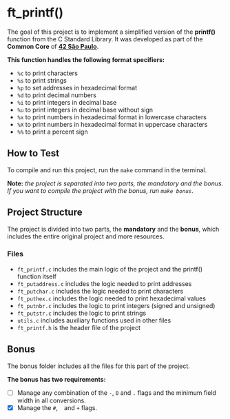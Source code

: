 # ft_printf()
The goal of this project is to implement a simplified version of the **printf()** function from the C Standard Library. It was developed as part of the **Common Core** of [**42 São Paulo**](https://www.42sp.org.br/).

**This function handles the following format specifiers:**
- `%c` to print characters
- `%s` to print strings
- `%p` to set addresses in hexadecimal format
- `%d` to print decimal numbers
- `%i` to print integers in decimal base
- `%u` to print integers in decimal base without sign
- `%x` to print numbers in hexadecimal format in lowercase characters
- `%X` to print numbers in hexadecimal format in uppercase characters
- `%%` to print a percent sign

## How to Test
To compile and run this project, run the `make` command in the terminal.

**Note:** _the project is separated into two parts, the mandatory and the bonus. If you want to compile the project with the bonus, run `make bonus`_.

## Project Structure
The project is divided into two parts, the **mandatory** and the **bonus**, which includes the entire original project and more resources.

### Files
- `ft_printf.c` includes the main logic of the project and the printf() function itself
- `ft_putaddress.c` includes the logic needed to print addresses
- `ft_putchar.c` includes the logic needed to print characters
- `ft_puthex.c` includes the logic needed to print hexadecimal values
- `ft_putnbr.c` includes the logic to print integers (signed and unsigned)
- `ft_putstr.c` includes the logic to print strings
- `utils.c` includes auxiliary functions used in other files
- `ft_printf.h` is the header file of the project

## Bonus
The bonus folder includes all the files for this part of the project.

**The bonus has two requirements:**
- [ ] Manage any combination of the `-`, `0` and `.` flags and the minimum field width in all conversions.
- [x] Manage the `#`, ` ` and `+` flags.
